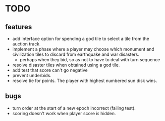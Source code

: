 # TODO

## features

- add interface option for spending a god tile to select a tile from the auction track.
- implement a phase where a player may choose which monument and civilization tiles to discard from earthquake and war disasters.
  - perhaps when they bid, so as not to have to deal with turn sequence
- resolve disaster tiles when obtained using a god tile.
- add test that score can't go negative
- prevent underbids.
- resolve tie for points. The player with highest numbered sun disk wins.

## bugs

- turn order at the start of a new epoch incorrect (failing test).
- scoring doesn't work when player score is hidden.
  